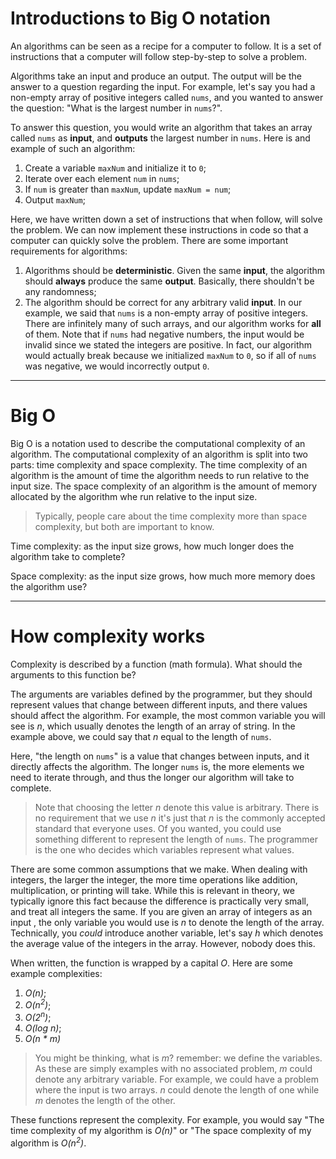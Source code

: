 # Introductions to Big O notation

An algorithms can be seen as a recipe for a computer to follow.
It is a set of instructions that a computer will follow step-by-step
to solve a problem.

Algorithms take an input and produce an output. The output
will be the answer to a question regarding the input.
For example, let's say you had  a non-empty array of positive integers called `nums`,
and you wanted to answer the question: "What is the largest number in `nums`?".

To answer this question, you would write an algorithm that takes an array called `nums`
as **input**, and **outputs** the largest number in `nums`. Here is and example of such 
an algorithm:

1. Create a variable `maxNum` and initialize it to `0`;
2. Iterate over each element `num` in `nums`;
3. If `num` is greater than `maxNum`, update `maxNum = num`;
4. Output `maxNum`;

Here, we have written down a set of instructions that when follow, will solve the problem.
We can now implement these instructions in code so that a computer can quickly solve the problem.
There are some important requirements for algorithms:

1. Algorithms should be **deterministic**. Given the same **input**, 
the algorithm should **always** produce the same **output**. Basically, there shouldn't be any randomness;
2. The algorithm should be correct for any arbitrary valid **input**.
In our example, we said that `nums` is a non-empty array of positive integers.
There are infinitely many of such arrays, and our algorithm works for **all** of them.
Note that if `nums` had negative numbers, the input would be invalid since we stated the integers are positive.
In fact, our algorithm would actually break because we initialized `maxNum` to `0`, so if all of `nums` was negative,
we would incorrectly output `0`.

<hr>

# Big O

Big O is a notation used to describe the computational complexity of an algorithm.
The computational complexity of an algorithm is split into two parts: time complexity and space complexity.
The time complexity of an algorithm is the amount of time the algorithm needs to run relative to the input size.
The space complexity of an algorithm is the amount of memory allocated by the algorithm whe run relative 
to the input size.

> Typically, people care about the time complexity more than
> space complexity, but both are important to know.

Time complexity: as the input size grows, how much longer does the algorithm take to complete?

Space complexity: as the input size grows, how much more memory does the algorithm use?

<hr>

# How complexity works

Complexity is described by a function (math formula). What should the arguments to this function be?

The arguments are variables defined by the programmer, but they should represent values that change between different inputs,
and there values should affect the algorithm. For example, the most common variable you will see is *n*, which usually denotes the length
of an array of string. In the example above, we could say that *n* equal to the length of `nums`.

Here, "the length on `nums`" is a value that changes between inputs, and it directly affects the algorithm. The longer `nums`
is, the more elements we need to iterate through, and thus the longer our algorithm will take to complete.

> Note that choosing the letter *n* denote this value is arbitrary. There is no requirement that
> we use *n* it's just that *n* is the commonly accepted standard that everyone uses. Of you wanted, you could use something different
> to represent the length of `nums`. The programmer is the one who decides which variables
> represent what values.

There are some common assumptions that we make. When dealing with integers, the larger the integer,
the more time operations like addition, multiplication, or printing will take. While this is relevant
in theory, we typically ignore this fact because the difference is practically very small, and treat all integers the same.
If you are given an array of integers as an input , the only variable you would use is *n* to denote the length of the array.
Technically, you *could* introduce another variable, let's say *h* which denotes the average value of the integers in the array.
However, nobody does this.

When written, the function is wrapped by a capital *O*. Here are some example complexities:

1. *O(n)*;
2. *O(n<sup>2</sup>)*;
3. *O(2<sup>n</sup>)*;
4. *O(log n)*;
5. *O(n * m)*

> You might be thinking, what is *m*? remember: we define the variables. As these are simply examples  with no associated problem,
> *m* could denote any arbitrary variable. For example, we could have a problem where 
> the input is two arrays. *n* could denote the length of one while *m* denotes the length of the other.

These functions represent the complexity. For example, you would say "The time complexity of my algorithm
is *O(n)*" or "The space complexity of my algorithm is *O(n<sup>2</sup>)*.